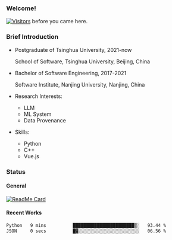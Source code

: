 ### Welcome!

[![Visitors](https://visitor-badge.laobi.icu/badge?page_id=HermitSun.HermitSun)]() before you came here.

### Brief Introduction

- Postgraduate of Tsinghua University, 2021-now
  
  School of Software, Tsinghua University, Beijing, China

- Bachelor of Software Engineering, 2017-2021
  
  Software Institute, Nanjing University, Nanjing, China

- Research Interests:
  - LLM
  - ML System
  - Data Provenance

- Skills:
  - Python
  - C++
  - Vue.js

### Status

#### General

[![ReadMe Card](https://github-readme-stats.hermitsun.vercel.app/api?username=HermitSun&count_private=true&show_icons=true)]()

#### Recent Works

<!--START_SECTION:waka-->

```txt
Python   9 mins          ███████████████████████▒░   93.44 %
JSON     0 secs          █▓░░░░░░░░░░░░░░░░░░░░░░░   06.56 %
```

<!--END_SECTION:waka-->
